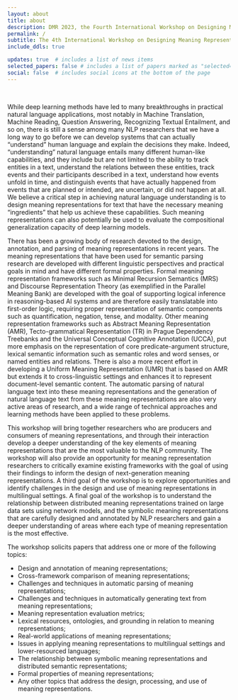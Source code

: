 ```yaml
---
layout: about
title: about
description: DMR 2023, the Fourth International Workshop on Designing Meaning Representations, will be co-located with <a href='https://iwcs2023.loria.fr/'><b><u>IWCS 2023</u></b></a>. It will be held on June 20th, 2023, in Nancy, France.
permalink: /
subtitle: The 4th International Workshop on Designing Meaning Representation # <a href='#'>Affiliations</a>. Address. Contacts. Moto. Etc.
include_ddls: true

updates: true  # includes a list of news items
selected_papers: false # includes a list of papers marked as "selected={true}"
social: false  # includes social icons at the bottom of the page
---
```

<br/>

While deep learning methods have led to many breakthroughs in practical natural language applications, most notably in Machine Translation, Machine Reading, Question Answering, Recognizing Textual Entailment, and so on, there is still a sense among many NLP researchers that we have a long way to go before we can develop systems that can actually “understand” human language and explain the decisions they make. Indeed, “understanding” natural language entails many different human-like capabilities, and they include but are not limited to the ability to track entities in a text, understand the relations between these entities, track events and their participants described in a text, understand how events unfold in time, and distinguish events that have actually happened from events that are planned or intended, are uncertain, or did not happen at all. We believe a critical step in achieving natural language understanding is to design meaning representations for text that have the necessary meaning “ingredients” that help us achieve these capabilities.  Such meaning representations can also potentially be used to evaluate the compositional generalization capacity of deep learning models.

There has been a growing body of research devoted to the design, annotation, and parsing of meaning representations in recent years. The meaning representations that have been used for semantic parsing research are developed with different linguistic perspectives and practical goals in mind and have different formal properties. Formal meaning representation frameworks such as Minimal Recursion Semantics (MRS) and Discourse Representation Theory (as exemplified in the Parallel Meaning Bank) are developed with the goal of supporting logical inference in reasoning-based AI systems and are therefore easily translatable into first-order logic, requiring proper representation of semantic components such as quantification, negation, tense, and modality. Other meaning representation frameworks such as Abstract Meaning Representation (AMR), Tecto-grammatical Representation (TR) in Prague Dependency Treebanks and the Universal Conceptual Cognitive Annotation (UCCA), put more emphasis on the representation of core predicate-argument structure, lexical semantic information such as semantic roles and word senses, or named entities and relations. There is also a more recent effort in developing a Uniform Meaning Representation (UMR) that is based on AMR but extends it to cross-linguistic settings and enhances it to represent document-level semantic content. The automatic parsing of natural language text into these meaning representations and the generation of natural language text from these meaning representations are also very active areas of research, and a wide range of technical approaches and learning methods have been applied to these problems. 

This workshop will bring together researchers who are producers and consumers of meaning representations, and through their interaction develop a deeper understanding of the key elements of meaning representations that are the most valuable to the NLP community. The workshop will also provide an opportunity for meaning representation researchers to critically examine existing frameworks with the goal of using their findings to inform the design of next-generation meaning representations. A third goal of the workshop is to explore opportunities and identify challenges in the design and use of meaning representations in multilingual settings. A final goal of the workshop is to understand the relationship between distributed meaning representations trained on large data sets using network models, and the symbolic meaning representations that are carefully designed and annotated by NLP researchers and gain a deeper understanding of areas where each type of meaning representation is the most effective. 

The workshop solicits papers that address one or more of the following topics: 

- Design and annotation of meaning representations;
- Cross-framework comparison of meaning representations;
- Challenges and techniques in automatic parsing of meaning representations;
- Challenges and techniques in automatically generating text from meaning representations; 
- Meaning representation evaluation metrics;
- Lexical resources, ontologies, and grounding in relation to meaning representations;
- Real-world applications of meaning representations;
- Issues in applying meaning representations to multilingual settings and lower-resourced languages;
- The relationship between symbolic meaning representations and distributed semantic representations; 
- Formal properties of meaning representations;
- Any other topics that address the design, processing, and use of meaning representations. 



<!-- Write your biography here. Tell the world about yourself. Link to your favorite [subreddit](http://reddit.com). You can put a picture in, too. The code is already in, just name your picture `prof_pic.jpg` and put it in the `img/` folder.

Put your address / P.O. box / other info right below your picture. You can also disable any these elements by editing `profile` property of the YAML header of your `_pages/about.md`. Edit `_bibliography/papers.bib` and Jekyll will render your [publications page](/al-folio/publications/) automatically.

Link to your social media connections, too. This theme is set up to use [Font Awesome icons](http://fortawesome.github.io/Font-Awesome/) and [Academicons](https://jpswalsh.github.io/academicons/), like the ones below. Add your Facebook, Twitter, LinkedIn, Google Scholar, or just disable all of them. -->
